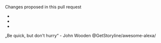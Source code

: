 Changes proposed in this pull request

-
-
-

„Be quick, but don't hurry“ - John Wooden
@GetStoryline/awesome-alexa/
